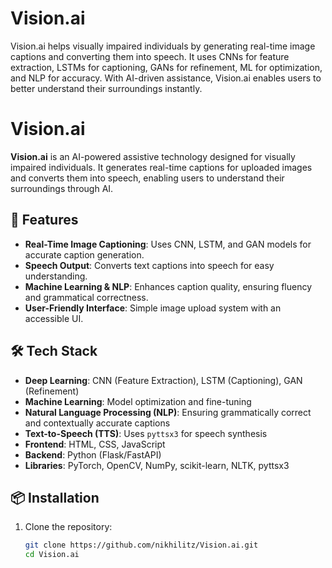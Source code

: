 # Vision.ai
Vision.ai helps visually impaired individuals by generating real-time image captions and converting them into speech. It uses CNNs for feature extraction, LSTMs for captioning, GANs for refinement, ML for optimization, and NLP for accuracy. With AI-driven assistance, Vision.ai enables users to better understand their surroundings instantly.

# Vision.ai

**Vision.ai** is an AI-powered assistive technology designed for visually impaired individuals. It generates real-time captions for uploaded images and converts them into speech, enabling users to understand their surroundings through AI.

## 🚀 Features

- **Real-Time Image Captioning**: Uses CNN, LSTM, and GAN models for accurate caption generation.
- **Speech Output**: Converts text captions into speech for easy understanding.
- **Machine Learning & NLP**: Enhances caption quality, ensuring fluency and grammatical correctness.
- **User-Friendly Interface**: Simple image upload system with an accessible UI.

## 🛠️ Tech Stack

- **Deep Learning**: CNN (Feature Extraction), LSTM (Captioning), GAN (Refinement)
- **Machine Learning**: Model optimization and fine-tuning
- **Natural Language Processing (NLP)**: Ensuring grammatically correct and contextually accurate captions
- **Text-to-Speech (TTS)**: Uses `pyttsx3` for speech synthesis
- **Frontend**: HTML, CSS, JavaScript
- **Backend**: Python (Flask/FastAPI)
- **Libraries**: PyTorch, OpenCV, NumPy, scikit-learn, NLTK, pyttsx3

## 📦 Installation

1. Clone the repository:
   ```bash
   git clone https://github.com/nikhilitz/Vision.ai.git
   cd Vision.ai
